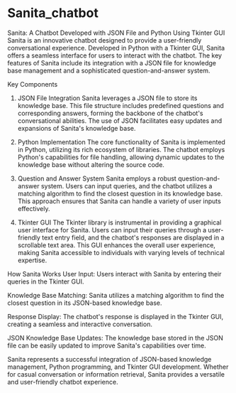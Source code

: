# Sanita_chatbot
Sanita: A Chatbot Developed with JSON File and Python Using Tkinter GUI
Sanita is an innovative chatbot designed to provide a user-friendly conversational experience. Developed in Python with a Tkinter GUI, Sanita offers a seamless interface for users to interact with the chatbot. The key features of Sanita include its integration with a JSON file for knowledge base management and a sophisticated question-and-answer system.

Key Components
1. JSON File Integration
Sanita leverages a JSON file to store its knowledge base. This file structure includes predefined questions and corresponding answers, forming the backbone of the chatbot's conversational abilities. The use of JSON facilitates easy updates and expansions of Sanita's knowledge base.

2. Python Implementation
The core functionality of Sanita is implemented in Python, utilizing its rich ecosystem of libraries. The chatbot employs Python's capabilities for file handling, allowing dynamic updates to the knowledge base without altering the source code.

3. Question and Answer System
Sanita employs a robust question-and-answer system. Users can input queries, and the chatbot utilizes a matching algorithm to find the closest question in its knowledge base. This approach ensures that Sanita can handle a variety of user inputs effectively.

4. Tkinter GUI
The Tkinter library is instrumental in providing a graphical user interface for Sanita. Users can input their queries through a user-friendly text entry field, and the chatbot's responses are displayed in a scrollable text area. This GUI enhances the overall user experience, making Sanita accessible to individuals with varying levels of technical expertise.

How Sanita Works
User Input: Users interact with Sanita by entering their queries in the Tkinter GUI.

Knowledge Base Matching: Sanita utilizes a matching algorithm to find the closest question in its JSON-based knowledge base.

Response Display: The chatbot's response is displayed in the Tkinter GUI, creating a seamless and interactive conversation.

JSON Knowledge Base Updates: The knowledge base stored in the JSON file can be easily updated to improve Sanita's capabilities over time.

Sanita represents a successful integration of JSON-based knowledge management, Python programming, and Tkinter GUI development. Whether for casual conversation or information retrieval, Sanita provides a versatile and user-friendly chatbot experience.
